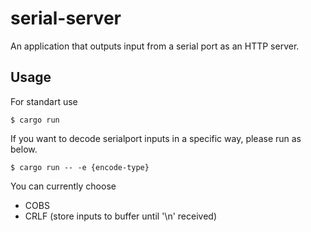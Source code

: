 # serial-server

An application that outputs input from a serial port as an HTTP server.

## Usage

For standart use

```shell
$ cargo run
```

If you want to decode serialport inputs in a specific way, please run as below.

```shell
$ cargo run -- -e {encode-type}
```

You can currently choose

- COBS
- CRLF (store inputs to buffer until '\n' received)
